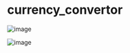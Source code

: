# currency_convertor


![image](https://user-images.githubusercontent.com/46403954/144088185-2b8ce343-522a-44b6-a174-76950abf245c.png)


![image](https://user-images.githubusercontent.com/46403954/144088439-18f37058-4ce6-42a0-9086-fb5d16149eeb.png)


